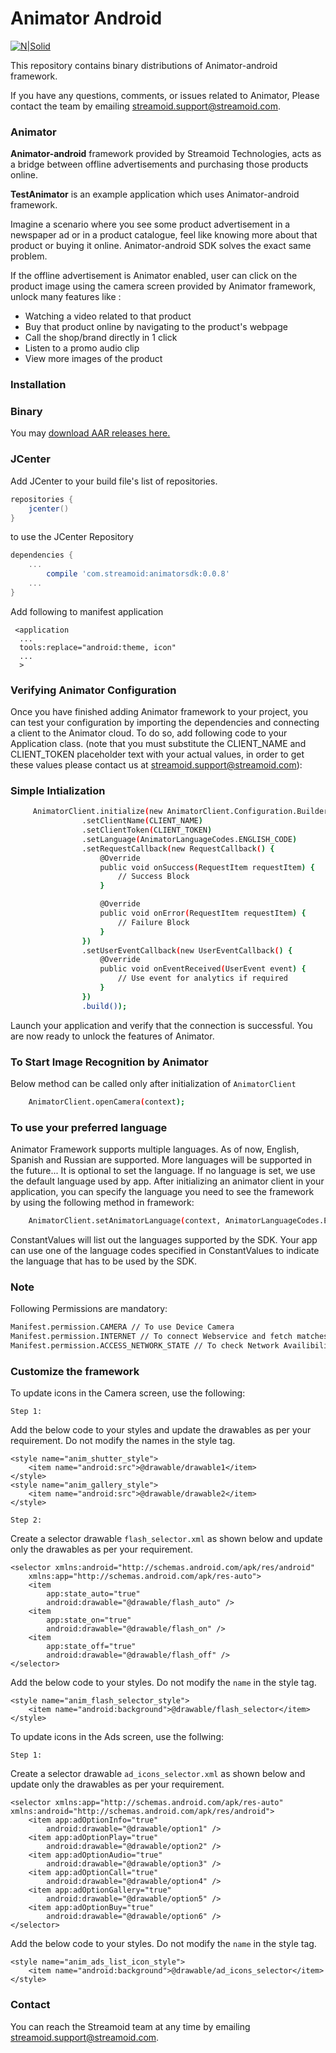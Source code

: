 # Animator Android

[![N|Solid](http://www.streamoid.com/images/logo-white.png)](http://www.streamoid.com/)

This repository contains binary distributions of Animator-android framework.

If you have any questions, comments, or issues related to Animator, Please contact the team by emailing streamoid.support@streamoid.com.


### Animator

**Animator-android** framework provided by Streamoid Technologies, acts as a bridge between offline advertisements and purchasing those products online.

**TestAnimator** is an example application which uses Animator-android framework.

Imagine a scenario where you see some product advertisement in a newspaper ad or in a product catalogue, feel like knowing more about that product or buying it online. Animator-android SDK solves the exact same problem.

If the offline advertisement is Animator enabled, user can click on the product image using the camera screen provided by Animator framework, unlock many features like : 
- Watching a video related to that product
- Buy that product online by navigating to the product's webpage
- Call the shop/brand directly in 1 click
- Listen to a promo audio clip
- View more images of the product


### Installation

### Binary

You may [download AAR releases here.](https://github.com/streamoid/Animator-android/releases)

### JCenter

Add JCenter to your build file's list of repositories.

```groovy
repositories {
    jcenter()
}
```

to use the JCenter Repository

```groovy
dependencies {
    ...
        compile 'com.streamoid:animatorsdk:0.0.8'
    ...
}
```

Add following to manifest application


```
 <application
  ...
  tools:replace="android:theme, icon"
  ...
  >
```

### Verifying Animator Configuration

Once you have finished adding Animator framework to your project, you can test your configuration by importing the dependencies and connecting a client to the Animator cloud. To do so, add following code to your Application class. (note that you must substitute the CLIENT_NAME and CLIENT_TOKEN placeholder text with your actual values, in order to get these values please contact us at streamoid.support@streamoid.com):

### Simple Intialization
```sh
     AnimatorClient.initialize(new AnimatorClient.Configuration.Builder(getApplicationContext())
                .setClientName(CLIENT_NAME)
                .setClientToken(CLIENT_TOKEN)
                .setLanguage(AnimatorLanguageCodes.ENGLISH_CODE)
                .setRequestCallback(new RequestCallback() {
                    @Override
                    public void onSuccess(RequestItem requestItem) {
                        // Success Block
                    }

                    @Override
                    public void onError(RequestItem requestItem) {
                        // Failure Block
                    }
                })
                .setUserEventCallback(new UserEventCallback() {
                    @Override
                    public void onEventReceived(UserEvent event) {
                        // Use event for analytics if required
                    }
                })
                .build());
```

Launch your application and verify that the connection is successful. You are now ready to unlock the features of Animator.


### To Start Image Recognition by Animator

Below method can be called only after initialization of `AnimatorClient`

```sh
    AnimatorClient.openCamera(context);
```

### To use your preferred language

Animator Framework supports multiple languages. As of now, English, Spanish and Russian are supported. More languages will be supported in the future... It is optional to set the language. If no language is set, we use the default language used by app. After initializing an animator client in your application, you can specify the language you need to see the framework by using the following method in framework:

```sh
    AnimatorClient.setAnimatorLanguage(context, AnimatorLanguageCodes.ENGLISH_CODE);
```

ConstantValues will list out the languages supported by the SDK. Your app can use one of the language codes specified in ConstantValues to indicate the language that has to be used by the SDK.

### Note

Following Permissions are mandatory:

```sh
Manifest.permission.CAMERA // To use Device Camera
Manifest.permission.INTERNET // To connect Webservice and fetch matches
Manifest.permission.ACCESS_NETWORK_STATE // To check Network Availibility
```

### Customize the framework

To update icons in the Camera screen, use the following:

`Step 1: `

Add the below code to your styles and update the drawables as per your requirement. Do not modify the names in the style tag.

```
<style name="anim_shutter_style">
    <item name="android:src">@drawable/drawable1</item>
</style>
<style name="anim_gallery_style">
    <item name="android:src">@drawable/drawable2</item>
</style>
```

`Step 2:`

Create a selector drawable `flash_selector.xml` as shown below  and update only the drawables as per your requirement.

```
<selector xmlns:android="http://schemas.android.com/apk/res/android"
    xmlns:app="http://schemas.android.com/apk/res-auto">
    <item
        app:state_auto="true"
        android:drawable="@drawable/flash_auto" />
    <item
        app:state_on="true"
        android:drawable="@drawable/flash_on" />
    <item
        app:state_off="true"
        android:drawable="@drawable/flash_off" />
</selector>
```

Add the below code to your styles. Do not modify the `name` in the style tag.

```
<style name="anim_flash_selector_style">
    <item name="android:background">@drawable/flash_selector</item>
</style>
```
    
    
To update icons in the Ads screen, use the follwing:

`Step 1: `

Create a selector drawable `ad_icons_selector.xml` as shown below and update only the drawables as per your requirement.

```
<selector xmlns:app="http://schemas.android.com/apk/res-auto" xmlns:android="http://schemas.android.com/apk/res/android">
    <item app:adOptionInfo="true"
        android:drawable="@drawable/option1" />
    <item app:adOptionPlay="true"
        android:drawable="@drawable/option2" />
    <item app:adOptionAudio="true"
        android:drawable="@drawable/option3" />
    <item app:adOptionCall="true"
        android:drawable="@drawable/option4" />
    <item app:adOptionGallery="true"
        android:drawable="@drawable/option5" />
    <item app:adOptionBuy="true"
        android:drawable="@drawable/option6" />
</selector>
```

Add the below code to your styles. Do not modify the `name` in the style tag.

```
<style name="anim_ads_list_icon_style">
    <item name="android:background">@drawable/ad_icons_selector</item>
</style>
```
    
### Contact

You can reach the Streamoid team at any time by emailing streamoid.support@streamoid.com.


